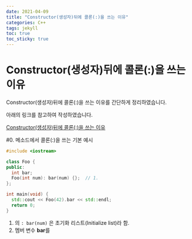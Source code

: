 ```yaml
---
date: 2021-04-09
title: "Constructor(생성자)뒤에 콜론(:)을 쓰는 이유"
categories: C++
tags: jekyll
toc: true  
toc_sticky: true 
---
```


Constructor(생성자)뒤에 콜론(:)을 쓰는 이유
=============
Constructor(생성자)뒤에 콜론(:)을 쓰는 이유를 간단하게 정리하였습니다.    

아래의 링크를 참고하여 작성하였습니다.    

[Constructor(생성자)뒤에 콜론(:)을 쓰는 이유](https://hashcode.co.kr/questions/629/%EC%83%9D%EC%84%B1%EC%9E%90%EC%97%90%EC%84%9C-%EC%BD%9C%EB%A1%A0%EC%9D%80-%EC%99%9C-%EC%93%B0%EB%8A%94-%EA%B1%B4%EA%B0%80%EC%9A%94)    

#0. 메소드에서 콜론(:)을 쓰는 기본 예시    

~~~c++
#include <iostream>

class Foo {
public:
  int bar;
  Foo(int num): bar(num) {};  // 1.
};

int main(void) {
  std::cout << Foo(42).bar << std::endl;
  return 0;
}
~~~    

1. 의 ```: bar(num)``` 은 초기화 리스트(Initialize list)라 함.
2. 멤버 변수 **bar**를 
